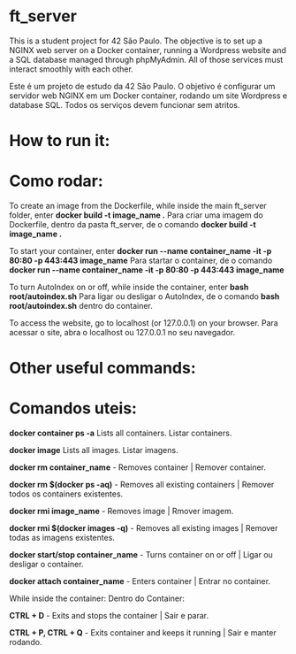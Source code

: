# ft_server
This is a student project for 42 São Paulo. The objective is to set up a NGINX web server on a Docker container, running a Wordpress website and a SQL database managed through phpMyAdmin. All of those services must interact smoothly with each other.

Este é um projeto de estudo da 42 São Paulo. O objetivo é configurar um servidor web NGINX em um Docker container, rodando um site Wordpress e database SQL. Todos os serviços devem funcionar sem atritos.

# How to run it:
# Como rodar:

To create an image from the Dockerfile, while inside the main ft_server folder, enter **docker build -t image_name .**
Para criar uma imagem do Dockerfile, dentro da pasta ft_server, de o comando **docker build -t image_name .**

To start your container, enter **docker run --name container_name -it -p 80:80 -p 443:443 image_name**
Para startar o container, de o comando **docker run --name container_name -it -p 80:80 -p 443:443 image_name**

To turn AutoIndex on or off, while inside the container, enter **bash root/autoindex.sh**
Para ligar ou desligar o AutoIndex, de o comando **bash root/autoindex.sh** dentro do container.

To access the website, go to localhost (or 127.0.0.1) on your browser.
Para acessar o site, abra o localhost ou 127.0.0.1 no seu navegador.


# Other useful commands:
# Comandos uteis:

**docker container ps -a**
Lists all containers.
Listar containers.

**docker image**
Lists all images.
Listar imagens.

**docker rm container_name** - Removes container | Remover container.

**docker rm $(docker ps -aq)** - Removes all existing containers | Remover todos os containers existentes.

**docker rmi image_name** - Removes image | Rmover imagem.

**docker rmi $(docker images -q)** - Removes all existing images | Remover todas as imagens existentes.

**docker start/stop container_name** - Turns container on or off | Ligar ou desligar o container.

**docker attach container_name** - Enters container | Entrar no container.

While inside the container:
Dentro do Container:

**CTRL + D** - Exits and stops the container | Sair e parar.

**CTRL + P, CTRL + Q** - Exits container and keeps it running | Sair e manter rodando.
